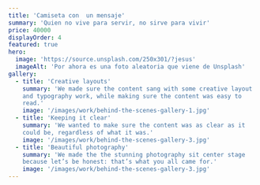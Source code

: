 ```yaml
---
title: 'Camiseta con  un mensaje'
summary: 'Quien no vive para servir, no sirve para vivir'
price: 40000
displayOrder: 4
featured: true
hero:
  image: 'https://source.unsplash.com/250x301/?jesus'
  imageAlt: 'Por ahora es una foto aleatoria que viene de Unsplash'
gallery:
  - title: 'Creative layouts'
    summary: 'We made sure the content sang with some creative layout
    and typography work, while making sure the content was easy to
    read.'
    image: '/images/work/behind-the-scenes-gallery-1.jpg'
  - title: 'Keeping it clear'
    summary: 'We wanted to make sure the content was as clear as it
    could be, regardless of what it was.'
    image: '/images/work/behind-the-scenes-gallery-3.jpg'
  - title: 'Beautiful photography'
    summary: 'We made the the stunning photography sit center stage
    because let’s be honest: that’s what you all came for.'
    image: '/images/work/behind-the-scenes-gallery-3.jpg'
---
```

